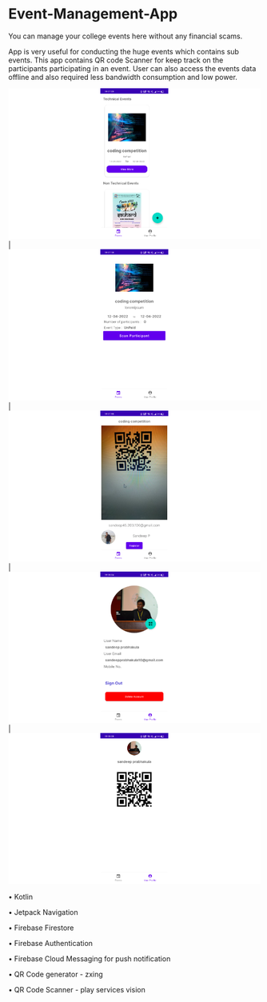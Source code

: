 # Event-Management-App
You can manage your college events here without any financial scams.

App is very useful for conducting the huge events which contains sub events.
This app contains QR code Scanner for keep track on the participants participating in an event.
User can also access the events data offline and also required less bandwidth consumption and low power.

![All events](screenshots/scr-1.png)|![Full Details of the event](screenshots/scr-2.png)|![QR Scanner page](screenshots/scr-3.png)|![Profile page](screenshots/scr-4.png)|![QR Code Page](screenshots/scr-5.png)

• Kotlin

• Jetpack Navigation

• Firebase Firestore

• Firebase Authentication

• Firebase Cloud Messaging for push notification

• QR Code generator - zxing

• QR Code Scanner - play services vision
